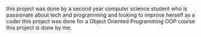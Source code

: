 this project was done by a second year computer science student who is passionate about tech and programming and looking to improve herself as a coder 
this project was done for a Object Oriented Programming OOP course 
this project is done by me.

